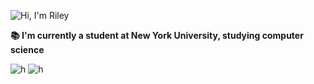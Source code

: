 
![Hi, I'm Riley](https://github.com/rilieo/rilieo/assets/94800352/4c064bab-a763-429e-99cb-f3bedae289b9)

**📚 I'm currently a student at New York University, studying computer science**

![h](https://raw.githubusercontent.com/rilieo/github-stats/blob/master/generated/overview.svg)
![h](https://raw.githubusercontent.com/rilieo/github-stats/blob/master/generated/languages.svg)

<!--START_SECTION:waka-->
<!--END_SECTION:waka-->

<!--
**rilieo/rilieo** is a ✨ _special_ ✨ repository because its `README.md` (this file) appears on your GitHub profile.

Here are some ideas to get you started:

- 🔭 I’m currently working on ...
- 🌱 I’m currently learning ...
- 👯 I’m looking to collaborate on ...
- 🤔 I’m looking for help with ...
- 💬 Ask me about ...
- 📫 How to reach me: ...
- 😄 Pronouns: ...
- ⚡ Fun fact: ...
-->
